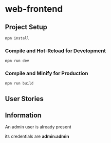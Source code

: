 # web-frontend

## Project Setup

```sh
npm install
```

### Compile and Hot-Reload for Development

```sh
npm run dev
```

### Compile and Minify for Production

```sh
npm run build
```

## User Stories

## Information 
<p> An admin user is already present </p>
<p> its credentials are <b>admin:admin</b> </p>